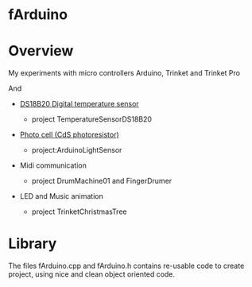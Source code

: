 fArduino
========

# Overview

My experiments with micro controllers Arduino, Trinket and Trinket Pro

And

- [DS18B20 Digital temperature sensor](https://www.adafruit.com/products/374)
	- project TemperatureSensorDS18B20

- [Photo cell (CdS photoresistor)](https://www.adafruit.com/products/161)
	- project:ArduinoLightSensor

- Midi communication 
	- project DrumMachine01 and FingerDrumer

- LED and Music animation
	- project TrinketChristmasTree

# Library

The files fArduino.cpp and fArduino.h contains re-usable code to create project, 
using nice and clean object oriented code.